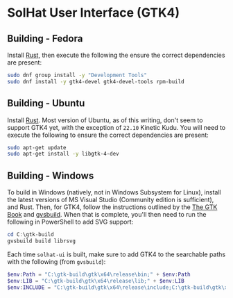 # SolHat User Interface (GTK4)

## Building - Fedora
Install [Rust](rust-lang.org), then execute the following the ensure the correct dependencies are present:
```bash
sudo dnf group install -y "Development Tools"
sudo dnf install -y gtk4-devel gtk4-devel-tools rpm-build 
```

## Building - Ubuntu
Install [Rust](rust-lang.org). Most version of Ubuntu, as of this writing, don't seem to support GTK4 yet, with the exception of `22.10` Kinetic Kudu. 
You will need to execute the following to ensure the correct dependencies are present: 
```bash
sudo apt-get update 
sudo apt-get install -y libgtk-4-dev
```

## Building - Windows
To build in Windows (natively, not in Windows Subsystem for Linux), install the latest versions of MS Visual Studio (Community edition is sufficient), and Rust. Then, for GTK4, follow the instructions outlined by the [The GTK Book](https://gtk-rs.org/gtk4-rs/stable/latest/book/installation_windows.html) and [gvsbuild](https://github.com/wingtk/gvsbuild#development-environment). When that is complete, you'll then need to run the following in PowerShell to add SVG support:
```powershell
cd C:\gtk-build
gvsbuild build librsvg
```
Each time `solhat-ui` is built, make sure to add GTK4 to the searchable paths with the following (from `gvsbuild`):
```powershell
$env:Path = "C:\gtk-build\gtk\x64\release\bin;" + $env:Path
$env:LIB = "C:\gtk-build\gtk\x64\release\lib;" + $env:LIB
$env:INCLUDE = "C:\gtk-build\gtk\x64\release\include;C:\gtk-build\gtk\x64\release\include\cairo;C:\gtk-build\gtk\x64\release\include\glib-2.0;C:\gtk-build\gtk\x64\release\include\gobject-introspection-1.0;C:\gtk-build\gtk\x64\release\lib\glib-2.0\include;" + $env:INCLUDE
```